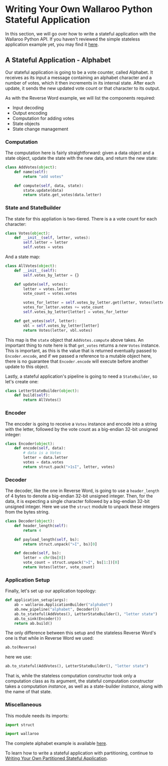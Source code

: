 # Writing Your Own Wallaroo Python Stateful Application

In this section, we will go over how to write a stateful application with the Wallaroo Python API. If you haven't reviewed the simple stateless application example yet, you may find it [here](writing-your-own-application.md).

## A Stateful Application - Alphabet

Our stateful application is going to be a vote counter, called Alphabet. It receives as its input a message containing an alphabet character and a number of votes, which it then increments in its internal state. After each update, it sends the new updated vote count or that character to its output.

As with the Reverse Word example, we will list the components required:

* Input decoding
* Output encoding
* Computation for adding votes
* State objects
* State change management

### Computation

The computation here is fairly straightforward: given a data object and a state object, update the state with the new data, and return the new state:

```python
class AddVotes(object):
    def name(self):
        return "add votes"

    def compute(self, data, state):
        state.update(data)
        return state.get_votes(data.letter)
```

### State and StateBuilder

The state for this appliation is two-tiered. There is a a vote count for each character:

```python
class Votes(object):
    def __init__(self, letter, votes):
        self.letter = letter
        self.votes = votes
```

And a state map:

```python
class AllVotes(object):
    def __init__(self):
        self.votes_by_letter = {}

    def update(self, votes):
        letter = votes.letter
        vote_count = votes.votes

        votes_for_letter = self.votes_by_letter.get(letter, Votes(letter, 0))
        votes_for_letter.votes += vote_count
        self.votes_by_letter[letter] = votes_for_letter

    def get_votes(self, letter):
        vbl = self.votes_by_letter[letter]
        return Votes(letter, vbl.votes)
```

This map is the `state` object that `AddVotes.compute` above takes.
An important thing to note here is that `get_votes` returns a _new_ `Votes` instance. This is important, as this is the value that is returned eventually passed to `Encoder.encode`, and if we passed a reference to a mutable object here, there is no guarantee that `Encoder.encode` will execute before another update to this object.

Lastly, a stateful application's pipeline is going to need a `StateBuilder`, so let's create one:

```python
class LetterStateBuilder(object):
    def build(self):
        return AllVotes()
```

### Encoder
The encoder is going to receive a `Votes` instance and encode into a string with the letter, followed by the vote count as a big-endian 32-bit unsigned integer:

```python
class Encoder(object):
    def encode(self, data):
        # data is a Votes
        letter = data.letter
        votes = data.votes
        return struct.pack(">1sI", letter, votes)
```

### Decoder

The decoder, like the one in Reverse Word, is going to use a `header_length` of 4 bytes to denote a big-endian 32-bit unsigned integer. Then, for the data, it is expecting a single character followed by a big-endian 32-bit unsigned integer. Here we use the `struct` module to unpack these integers from the bytes string.

```python
class Decoder(object):
    def header_length(self):
        return 4

    def payload_length(self, bs):
        return struct.unpack(">I", bs)[0]

    def decode(self, bs):
        letter = chr(bs[0])
        vote_count = struct.unpack(">I", bs[1:])[0]
        return Votes(letter, vote_count)
```

### Application Setup
Finally, let's set up our application topology:

```python
def application_setup(args):
    ab = wallaroo.ApplicationBuilder("alphabet")
    ab.new_pipeline("alphabet", Decoder())
    ab.to_stateful(AddVotes(), LetterStateBuilder(), "letter state")
    ab.to_sink(Encoder())
    return ab.build()
```

The only difference between this setup and the stateless Reverse Word's one is that while in Reverse Word we used:

```python
ab.to(Reverse)
```

here we use:

```python
ab.to_stateful(AddVotes(), LetterStateBuilder(), "letter state")
```

That is, while the stateless computation constructor took only a computation class as its argument, the stateful computation constructor takes a computation _instance_, as well as a state-builder _instance_, along with the name of that state.

### Miscellaneous

This module needs its imports:
```python
import struct

import wallaroo
```

The complete alphabet example is available [here](https://github.com/Sendence/wallaroo/tree/master/book/examples/alphabet-python).

To learn how to write a stateful application with partitioning, continue to [Writing Your Own Partitioned Stateful Application](writing-your-own-partitioned-stateful-application.md).
